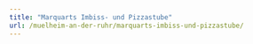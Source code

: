 ```yaml
---
title: "Marquarts Imbiss- und Pizzastube"
url: /muelheim-an-der-ruhr/marquarts-imbiss-und-pizzastube/
---
```

